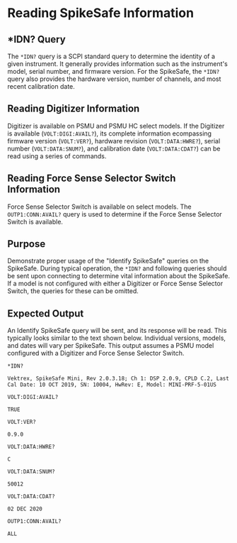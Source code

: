 # Reading SpikeSafe Information

## *IDN? Query
The `*IDN?` query is a SCPI standard query to determine the identity of a given instrument. It generally provides information such as the instrument's model, serial number, and firmware version. For the SpikeSafe, the `*IDN?` query also provides the hardware version, number of channels, and most recent calibration date.

## Reading Digitizer Information
Digitizer is available on PSMU and PSMU HC select models. If the Digitizer is available (`VOLT:DIGI:AVAIL?`), its complete information ecompassing firmware version (`VOLT:VER?`), hardware revision (`VOLT:DATA:HWRE?`), serial number (`VOLT:DATA:SNUM?`), and calibration date (`VOLT:DATA:CDAT?`) can be read using a series of commands.

## Reading Force Sense Selector Switch Information
Force Sense Selector Switch is available on select models. The `OUTP1:CONN:AVAIL?` query is used to determine if the Force Sense Selector Switch is available.

## Purpose
Demonstrate proper usage of the "Identify SpikeSafe" queries on the SpikeSafe. During typical operation, the `*IDN?` and following queries should be sent upon connecting to determine vital information about the SpikeSafe. If a model is not configured with either a Digitizer or Force Sense Selector Switch, the queries for these can be omitted.

## Expected Output
An Identify SpikeSafe query will be sent, and its response will be read. This typically looks similar to the text shown below. Individual versions, models, and dates will vary per SpikeSafe. This output assumes a PSMU model configured with a Digitizer and Force Sense Selector Switch.

`*IDN?`

`Vektrex, SpikeSafe Mini, Rev 2.0.3.18; Ch 1: DSP 2.0.9, CPLD C.2, Last Cal Date: 10 OCT 2019, SN: 10004, HwRev: E, Model: MINI-PRF-5-01US`

`VOLT:DIGI:AVAIL?`

`TRUE`

`VOLT:VER?`

`0.9.0`

`VOLT:DATA:HWRE?`

`C`

`VOLT:DATA:SNUM?`

`50012`

`VOLT:DATA:CDAT?`

`02 DEC 2020`

`OUTP1:CONN:AVAIL?`

`ALL`
